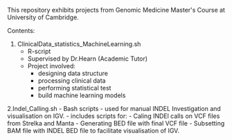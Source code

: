 This repository exhibits projects from Genomic Medicine Master's Course at University of Cambridge.

Contents:

1. ClinicalData_statistics_MachineLearning.sh
    - R-script
    - Supervised by Dr.Hearn (Academic Tutor)
    - Project involved:
        - designing data structure
        - processing clinical data
        - performing statistical test
        - build machine learning models
     
2.Indel_Calling.sh
    - Bash scripts
    - used for manual INDEL Investigation and visualisation on IGV.
    - includes scripts for:
        - Caling INDEl calls on VCF files from Strelka and Manta
        - Generating BED file with final VCF file 
        - Subsetting BAM file with INDEL BED file to facilitate visualisation of IGV. 

